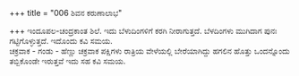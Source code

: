 +++
title = "006 ಶಿವನ ಕರುಣಾಲಾಭ"

+++
ಇಂದೂಪಲ-ಚಂದ್ರಕಾಂತ ಶಿಲೆ. ಇದು ಬೆಳುದಿಂಗಳಿಗೆ ಕರಗಿ ನೀರಾಗುತ್ತದೆ. ಬೆಳದಿಂಗಳು ಮುಗಿದಾಗ ಪುನಃ ಗಟ್ಟಿಗೊಳ್ಳುತ್ತದೆ. ಇದೊಂದು ಕವಿ ಸಮಯ.   
ಚಕ್ರವಾಕ - ಗಂಡು - ಹೆಣ್ಣು ಚಕ್ರವಾಕ ಪಕ್ಷಿಗಳು ರಾತ್ರಿಯ ವೇಳೆಯಲ್ಲಿ ಬೇರೆಯಾಗಿದ್ದು ಹಗಲಿನ ಹೊತ್ತು ಒಂದನ್ನೊಂದು ತಬ್ಬಿಕೊಂಡೇ ಇರುತ್ತವೆ ಇದು ಸಹ ಕವಿ ಸಮಯ.